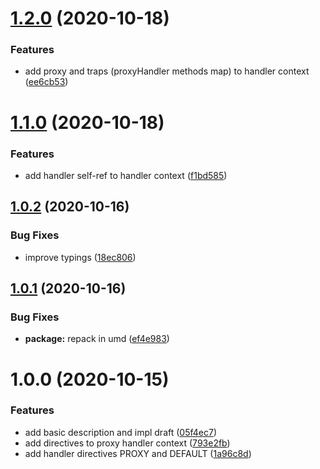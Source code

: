 # [1.2.0](https://github.com/qiwi/deep-proxy/compare/v1.1.0...v1.2.0) (2020-10-18)


### Features

* add proxy and traps (proxyHandler methods map) to handler context ([ee6cb53](https://github.com/qiwi/deep-proxy/commit/ee6cb534bc6de7b0af14c8ab67eb42b20a40f100))

# [1.1.0](https://github.com/qiwi/deep-proxy/compare/v1.0.2...v1.1.0) (2020-10-18)


### Features

* add handler self-ref to handler context ([f1bd585](https://github.com/qiwi/deep-proxy/commit/f1bd58510bd0273a4fee3c0d17ee3d3887fa5afd))

## [1.0.2](https://github.com/qiwi/deep-proxy/compare/v1.0.1...v1.0.2) (2020-10-16)


### Bug Fixes

* improve typings ([18ec806](https://github.com/qiwi/deep-proxy/commit/18ec80690ba571e0ee8cf0452384d22b99d932f5))

## [1.0.1](https://github.com/qiwi/deep-proxy/compare/v1.0.0...v1.0.1) (2020-10-16)


### Bug Fixes

* **package:** repack in umd ([ef4e983](https://github.com/qiwi/deep-proxy/commit/ef4e9830a13a6d162293915ad47e8b6b483e96a5))

# 1.0.0 (2020-10-15)


### Features

* add basic description and impl draft ([05f4ec7](https://github.com/qiwi/deep-proxy/commit/05f4ec73f13da23866fab4f44173057f12a36496))
* add directives to proxy handler context ([793e2fb](https://github.com/qiwi/deep-proxy/commit/793e2fbc9085f0c1f615e23634cbc448e2a8900e))
* add handler directives PROXY and DEFAULT ([1a96c8d](https://github.com/qiwi/deep-proxy/commit/1a96c8d0050413c3830eea98d1bf567dcf75aec3))
